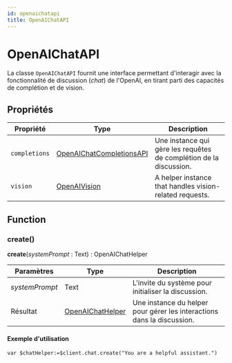 ```yaml
---
id: openaichatapi
title: OpenAIChatAPI
---
```


# OpenAIChatAPI

La classe `OpenAIChatAPI` fournit une interface permettant d'interagir avec la fonctionnalité de discussion (*chat*) de l'OpenAI, en tirant parti des capacités de complétion et de vision.

## Propriétés

| Propriété     | Type                                                    | Description                                                                        |
| ------------- | ------------------------------------------------------- | ---------------------------------------------------------------------------------- |
| `completions` | [OpenAIChatCompletionsAPI](OpenAIChatCompletionsAPI.md) | Une instance qui gère les requêtes de complétion de la discussion. |
| `vision`      | [OpenAIVision](OpenAIVision.md)                         | A helper instance that handles vision-related requests.            |

## Function

### create()

**create**(*systemPrompt* : Text) : OpenAIChatHelper

| Paramètres     | Type                                    | Description                                                                            |
| -------------- | --------------------------------------- | -------------------------------------------------------------------------------------- |
| *systemPrompt* | Text                                    | L'invite du système pour initialiser la discussion.                    |
| Résultat       | [OpenAIChatHelper](OpenAIChatHelper.md) | Une instance du helper pour gérer les interactions dans la discussion. |

#### Exemple d'utilisation

```4D
var $chatHelper:=$client.chat.create("You are a helpful assistant.")
```